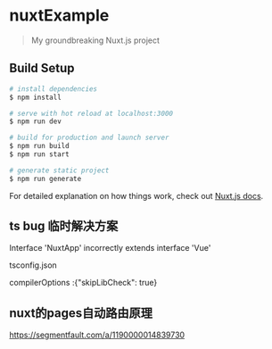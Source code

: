 # nuxtExample

> My groundbreaking Nuxt.js project

## Build Setup

```bash
# install dependencies
$ npm install

# serve with hot reload at localhost:3000
$ npm run dev

# build for production and launch server
$ npm run build
$ npm run start

# generate static project
$ npm run generate
```

For detailed explanation on how things work, check out [Nuxt.js docs](https://nuxtjs.org).

## ts bug 临时解决方案

Interface 'NuxtApp' incorrectly extends interface 'Vue'

tsconfig.json

compilerOptions :{"skipLibCheck": true}

## nuxt的pages自动路由原理

https://segmentfault.com/a/1190000014839730

